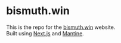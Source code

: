 # bismuth.win

This is the repo for the [bismuth.win](https://bismuth.win) website.
<br>
Built using [Next.js](https://nextjs.org/) and [Mantine](https://www.mantine.dev/).
